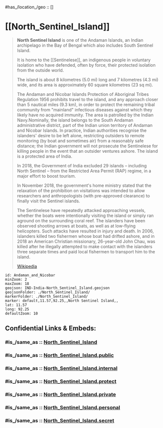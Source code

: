 #has_/location_/geo :: []
# [[North_Sentinel_Island]] 

> **North Sentinel Island** is one of the Andaman Islands, an Indian archipelago in the Bay of Bengal which also includes South Sentinel Island. 
> 
> It is home to the [[Sentinelese]], an indigenous people in voluntary isolation 
> who have defended, often by force, their protected isolation from the outside world. 
> 
> The island is about 8 kilometres (5.0 mi) long and 7 kilometres (4.3 mi) wide, and its area is approximately 60 square kilometres (23 sq mi).
>
> The Andaman and Nicobar Islands Protection of Aboriginal Tribes Regulation 1956 prohibits travel to the island, and any approach closer than 5 nautical miles (9.3 km), in order to protect the remaining tribal community from "mainland" infectious diseases against which they likely have no acquired immunity. The area is patrolled by the Indian Navy.Nominally, the island belongs to the South Andaman administrative district, part of the Indian union territory of Andaman and Nicobar Islands. In practice, Indian authorities recognise the islanders' desire to be left alone, restricting outsiders to remote monitoring (by boat and sometimes air) from a reasonably safe distance; the Indian government will not prosecute the Sentinelese for killing people in the event that an outsider ventures ashore. The island is a protected area of India. 
> 
> In 2018, the Government of India excluded 29 islands – including North Sentinel – from the Restricted Area Permit (RAP) regime, in a major effort to boost tourism. 
> 
> In November 2018, the government's home ministry stated that the relaxation of the prohibition on visitations was intended to allow researchers and anthropologists (with pre-approved clearance) to finally visit the Sentinel islands.
> 
> The Sentinelese have repeatedly attacked approaching vessels, whether the boats were intentionally visiting the island or simply ran aground on the surrounding coral reef. The islanders have been observed shooting arrows at boats, as well as at low-flying helicopters. Such attacks have resulted in injury and death. 
> In 2006, islanders killed two fishermen whose boat had drifted ashore, 
> and in 2018 an American Christian missionary, 26-year-old John Chau, 
> was killed after he illegally attempted to make contact with the islanders three separate times and paid local fishermen to transport him to the island.
>
> [Wikipedia](https://en.wikipedia.org/wiki/North%20Sentinel%20Island)


```leaflet
id: Andaman_and_Nicobar
minZoom: 2 
maxZoom: 18
geojson: IND-India-North_Sentinel_Island.geojson
geojsonFolder: ./North_Sentinel_Island/
markerFolder: ./North_Sentinel_Island/
marker: default,11.57,92.25,,North Sentinel Island,,
lat: 11.57
long: 92.25
defaultZoom: 10
```




## Confidential Links & Embeds: 

### #is_/same_as :: [North_Sentinel_Island](/_Standards/Earth/Continent/Asia/Indian_Subcontinent/India/States~India/Andaman_and_Nicobar/North_Sentinel_Island.md) 

### #is_/same_as :: [North_Sentinel_Island.public](/_public/Earth/Continent/Asia/Indian_Subcontinent/India/States~India/Andaman_and_Nicobar/North_Sentinel_Island.public.md) 

### #is_/same_as :: [North_Sentinel_Island.internal](/_internal/Earth/Continent/Asia/Indian_Subcontinent/India/States~India/Andaman_and_Nicobar/North_Sentinel_Island.internal.md) 

### #is_/same_as :: [North_Sentinel_Island.protect](/_protect/Earth/Continent/Asia/Indian_Subcontinent/India/States~India/Andaman_and_Nicobar/North_Sentinel_Island.protect.md) 

### #is_/same_as :: [North_Sentinel_Island.private](/_private/Earth/Continent/Asia/Indian_Subcontinent/India/States~India/Andaman_and_Nicobar/North_Sentinel_Island.private.md) 

### #is_/same_as :: [North_Sentinel_Island.personal](/_personal/Earth/Continent/Asia/Indian_Subcontinent/India/States~India/Andaman_and_Nicobar/North_Sentinel_Island.personal.md) 

### #is_/same_as :: [North_Sentinel_Island.secret](/_secret/Earth/Continent/Asia/Indian_Subcontinent/India/States~India/Andaman_and_Nicobar/North_Sentinel_Island.secret.md)

